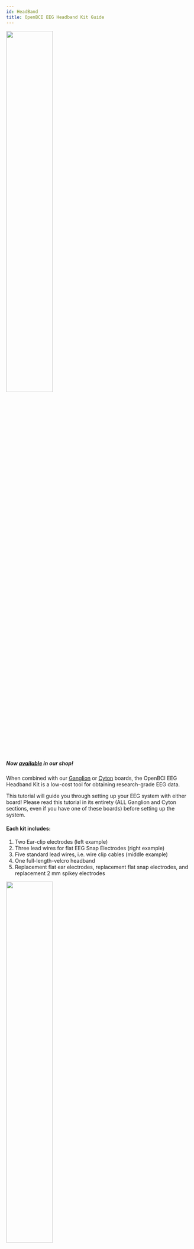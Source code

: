 ```yaml
---
id: HeadBand
title: OpenBCI EEG Headband Kit Guide
---
```

<img src="https://github.com/openbci-archive/Docs/blob/master/assets/headband-images/Headband_Front.JPG?raw=true" width="50%" />

##### Now [available](https://shop.openbci.com/collections/frontpage/products/openbci-eeg-headband-kit?variant=8120393760782) in our shop!

When combined with our [Ganglion](https://shop.openbci.com/collections/frontpage/products/ganglion-board) or [Cyton](https://shop.openbci.com/collections/frontpage/products/cyton-biosensing-board-8-channel?variant=38958638542) boards, the OpenBCI EEG Headband Kit is a low-cost tool for obtaining research-grade EEG data.

This tutorial will guide you through setting up your EEG system with either board! Please read this tutorial in its entirety (ALL Ganglion and Cyton sections, even if you have one of these boards) before setting up the system.

#### Each kit includes:

1.  Two Ear-clip electrodes (left example)
2.  Three lead wires for flat EEG Snap Electrodes (right example)
3.  Five standard lead wires, i.e. wire clip cables (middle example)
4.  One full-length-velcro headband
5.  Replacement flat ear electrodes, replacement flat snap electrodes, and replacement 2 mm spikey electrodes

<img src="https://github.com/openbci-archive/Docs/blob/master/assets/headband-images/Headband_Electrodes.png?raw=true" width="50%" />

All electrode wires end in a female header termination compatible with OpenBCI biosensing boards.

#### 10-20 Internationally Accepted EEG Node Placement

<img src="https://github.com/openbci-archive/Docs/blob/master/assets/headband-images/10-20%20Placement.jpg?raw=true" width="50%" />

The headband allows three frontal cortex measurements (F7, AF7, Fp1, Fpz, Fp2, AF8, F8) via the 3 lead wires with flat EEG electrodes. The five leads with spikey electrodes will allow measurement at the FT7/FT8, T7/T8, TP7/TP8, P7/P8, PO7/PO8, O1/O2, and Oz nodes, depending where you insert the spikey electrodes. In total, this kit comes with EIGHT electrode leads.

To attach the spikey electrodes to the standard lead wires:

1.  Place spikey electrode spikes down on a table or hard surface.
2.  Insert electrode into desired headband location.
3.  Insert exposed metal into the groove of the electrode.
4.  Gently press down on the plastic part of the electrode wire to **snap** the electrode into place.

To remove spikey electrodes from the lead wires:

1.  Using your thumb, press on the electrode while slightly bending the electrode holder.
2.  If that doesn't work, try using precision pliers. Carefully clamp the plastic end of the lead wire. _Using excessive force may break the plastic around the end of the lead wire._
3.  Carefully bend the electrode holder with pliers while pressing the electrode and it should pop out.

## Headband-Ganglion Tutorial

<img src="https://github.com/openbci-archive/Docs/blob/master/assets/headband-images/Headband_Ganglion_Front.JPG?raw=true" width="50%" />

The Ganglion board supports four channels of EEG/EMG/EEG input and can stream data over [bluetooth](03Ganglion/08-Ganglion_Data_Format.md) or [wifi](../../GettingStarted/01-Boards/03-Wifi_Getting_Started_Guide.md). In this tutorial we will show you how to obtain two frontal lobe measurements and two temporal lobe measurements using the four channels of the Ganglion and stream the data over bluetooth!

<img src="https://github.com/openbci-archive/Docs/blob/master/assets/headband-images/Ganglion.JPG?raw=true" width="50%" />

#### Battery

All OpenBCI boards ship with a free 2-pin standard JST compatible 4-AA battery holder. For the best user experience, we recommend purchasing the LiPo battery and charger linked below.

1.  [Lithium ion battery](https://www.adafruit.com/product/1578) and
2.  [USB charger](https://www.adafruit.com/product/1304)

We recommend this battery for its long battery life, compact size, and compatibility with all OpenBCI boards.

#### Hardware

Your Ganglion may have shipped with orange protective cellophane over switches sw1 - sw4. Once you've peeled the protective layer off, and flipped the switches to **down** position, they should look like the image below. Because we are using the Ganglion to obtain EEG, this step is IMPORTANT.

<img src="https://github.com/openbci-archive/Docs/blob/master/assets/headband-images/Ganglion_Switch.JPG?raw=true" width="50%" />

See the [Ganglion Hardware page](03Ganglion/02-Ganglion.md#inverting-input-select-switches) for a detailed explanation of why we flip the four channel switches to **down**.

<img src="https://github.com/openbci-archive/Docs/blob/master/assets/headband-images/Ganglion_Headband_Pins.JPG?raw=true" width="50%" />

**Steps**

1.  Connect one earclip electrode to the top D_G (driven ground) pin, as shown above.
2.  Connect the second earclip electrode to the top REF pin, as shown above.
3.  Connect the female terminations of the two flat snap electrodes and two spikey electrodes to top pins 1-4, shown above. (The order of pin connections is up to user preference.)
4.  Place the velcro headband between the clip end of a colored cable and a spikey electrode, making sure to align with the hole in the headband, then snap the spikey electrode into the clip
5.  Place the velcro headband between the flap snap electrode and the snap end of a colored cable, making sure to align with the hole in the headband, then snap the electrode into place.

| GUI Channel | Electrode | Ganglion Board Pin | Electrode Type |
| ----------- | --------- | ------------------ | -------------- |
| 1           | Fp1       | Top +1 pin         | Flat snap      |
| 2           | Fp2       | Top +2 pin         | Flat snap      |
| 3           | TP7       | Top +3 pin         | Spikey         |
| 4           | TP8       | Top +4 pin         | Spikey         |
| -           | A1        | Top D_G pin        | Ear clip       |
| -           | A2        | Top REF pin        | Ear clip       |

**Assembling the Headband**

The placement of nodes on the headband is best represented in the following image:

<img src="https://github.com/openbci-archive/Docs/blob/master/assets/headband-images/EEG%20Nodes_Updated_Ganglion.png?raw=true" width="50%" />

In this diagram, the red circles represent areas where flat electrodes can be placed, and the blue circles represent areas where spiky electrodes can be placed. This placement is ultimately up to you, and the areas that you wish to record. However, a general suggestion for standard electrode placement is outlined in yellow.

To attach the electrodes to the headband:

1.  Place the wire head on the rough side of the velcro
2.  Place the electrode on the soft side of the velcro
3.  Snap the two pieces together, with the velcro in between, to secure them.

The spikey electrodes are particularly difficult to insert. To attach them to the headband:

1.  Loop the metal wire part of the connector around the neck of the electrode
2.  Press down the plastic part to snap it into place around the neck of the electrode

<img src="https://github.com/openbci-archive/Docs/blob/master/assets/headband-images/Spikey%20Electrode%202.jpeg?raw=true" width="30%" />
<img src="https://github.com/openbci-archive/Docs/blob/master/assets/headband-images/Spikey%20Electrode%201.jpeg?raw=true" width="30%" />

Note that removal of electrodes takes place in the reverse order of these steps.

#### OpenBCI Software

Now that you've finished with the hardware set-up, the next step is to set up the GUI! Follow the GUI [tutorial](GettingStarted/01-Boards/02-Ganglion_Getting_Started_Guide.md#download-install-run-the-openbci-gui) to prepare your computer to communicate with your Ganglion.

Once you've downloaded the GUI zip file per tutorial instructions, fire up the GUI [as shown in this YouTube video!](http://www.youtube.com/watch?v=NAM6eOA4a8Y)

<img src="https://github.com/openbci-archive/Docs/blob/master/assets/images/headband_gui_ganglion.jpeg?raw=true" width="50%" />

Notice the sharp peak-trough-peak wave behavior in the upper left time series window of the GUI. The first peak corresponds with the initiation of an eye blink, the trough immediately after shows a dip in alpha brain waves that syncs to the eye's closing for a fraction of a second! The peak immediately **after** the trough corresponds to the brain signals to the eyelid to reopen, thus concluding the blink cycle.

The band power window in the lower right of the GUI shows the relative strengths of the user's alpha, beta, gamma, delta, and theta brain waves. The GUI and Ganglion work together to separate and categorize brain waves based on characteristics like frequency and amplitude.

<img src="https://github.com/openbci-archive/Docs/blob/master/assets/headband-images/GUI_Ganglion.png?raw=true" width="70%" />

In the picture above, you can see the Ganglion Signal window in the lower left of the GUI. This widget helps users establish a quality connection for each electrode. For most bioelectrical measurements, you want the skin-electrode contact surface impedance to be low. Two of the four channels show lower impedance (these happen to be the flat snap electrodes that are touching the skin over the frontal cortex). This connection must be good, hence the green light to the left of the impedance value. If the impedance light in the GUI is red, you can improve the connection by making sure the electrodes are secured against the skin and making good contact. You may find it helpful to add a little [electrode paste](https://shop.openbci.com/collections/frontpage/products/ten20-conductive-paste-2oz-jars?variant=31373533198) to boost conductivity of the Ag-AgCl coating on the electrodes.

Another widget shown in the picture above is the Focus widget. When the alpha waves are (relatively) high and beta waves are low, the GUI translates this to a focused state. **The Focus Widget is temporarily deprecated until a more reliable Focus algorithm is implemented. If you would still like to use this widget, you can download and run [GUI v4.2.0](https://github.com/OpenBCI/OpenBCI_GUI/releases/tag/v4.2.0).**

## Headband-Cyton Tutorial

<img src="https://github.com/openbci-archive/Docs/blob/master/assets/headband-images/Headband_Cyton_Front.JPG?raw=true" width="50%" />

The Cyton board supports eight channels of EEG/EMG/EEG input and can stream data over [bluetooth](02Cyton/03-Cyton_Data_Format.md) or [wifi](../../GettingStarted/01-Boards/03-Wifi_Getting_Started_Guide.md). In this tutorial we will show you how to obtain three frontal lobe measurements and five temporal lobe measurements and stream the data over bluetooth!

#### Battery

All OpenBCI boards ship with a free 2-pin standard JST compatible 4-AA battery holder. For the best user experience, we recommend purchasing the LiPo battery and charger linked below.

1.  [Lithium ion battery](https://www.adafruit.com/product/1578) and
2.  [USB charger](https://www.adafruit.com/product/1304)

#### Hardware

<img src="https://github.com/openbci-archive/Docs/blob/master/assets/headband-images/Cyton_Headband_Pins.JPG?raw=true" width="50%" />

As shown above:

1.  Connect one earclip electrode to the bottom BIAS pin
2.  Connect the second earclip electrode to the bottom SRB pin
3.  Connect the female terminations of the three flat snap electrodes to bottom pins 1-3 (labeled N1P, N2P, and N3P). (The order of pin connections is up to user preference.)
4.  Connect the female terminations of up to five spikey electrodes to bottom pins 4-8 (labeled N4P through N8P). (The order of pin connections is up to user preference.)
5.  Place the velcro headband between the clip end of a colored cable and a spikey electrode, making sure to align with the hole in the headband, then snap the spikey electrode into the clip
6.  Place the velcro headband between the flap snap electrode and the snap end of a colored cable, making sure to align with the hole in the headband, then snap the electrode into place.

| GUI Channel | Electrode | Cyton Board Pin | Electrode Type |
| ----------- | --------- | --------------- | -------------- |
| 1           | Fp1       | Bottom N1P pin  | Flat snap      |
| 2           | Fp2       | Bottom N2P pin  | Flat snap      |
| 3           | Fpz       | Bottom N3P pin  | Flat snap      |
| 4           | TP7       | Bottom N4P pin  | Spikey         |
| 5           | TP8       | Bottom N5P pin  | Spikey         |
| 6           | P7        | Bottom N6P pin  | Spikey         |
| 7           | P8        | Bottom N7P pin  | Spikey         |
| 8           | Oz        | Bottom N8P pin  | Spikey         |
| -           | A1        | Bottom SRB pin  | Ear clip       |
| -           | A2        | Bottom BIAS pin | Ear clip       |

**Assembling the Headband**

The placement of nodes on the headband is best represented in the following image:
<img src="https://github.com/openbci-archive/Docs/blob/master/assets/headband-images/EEG%20Nodes_Updated_Cyton.png?raw=true" width="50%" />

In this diagram, the red circles represent areas where flat electrodes can be placed, and the blue circles represent areas where spiky electrodes can be placed. This placement is ultimately up to you, and the areas that you wish to record. However, a general suggestion for standard electrode placement is outlined in yellow.

To attach the electrodes to the headband:

1.  Place the wire head on the rough side of the velcro
2.  Place the electrode on the soft side of the velcro
3.  Snap the two pieces together, with the velcro in between, to secure them.

The spikey electrodes are particularly difficult to insert. To attach them to the headband:

1.  Loop the metal wire part of the connector around the neck of the electrode
2.  Press down the plastic part to snap it into place around the neck of the electrode

<img src="https://github.com/openbci-archive/Docs/blob/master/assets/headband-images/Spikey%20Electrode%202.jpeg?raw=true" width="30%" />
<img src="https://github.com/openbci-archive/Docs/blob/master/assets/headband-images/Spikey%20Electrode%201.jpeg?raw=true" width="30%" />

Note that removal of electrodes takes place in the reverse order of these steps.

#### OpenBCI Software

Now that you've finished with the hardware set-up, the next step is to set up the GUI! Follow the GUI [tutorial](06Software/01-OpenBCISoftware/01-OpenBCI_GUI.md) to prepare your computer to communicate with your Cyton.

Once you've installed the GUI by following the tutorial, fire it up [as shown in this YouTube video!](http://www.youtube.com/watch?v=XktF8OhHH4A)

<img src="https://github.com/openbci-archive/Docs/blob/master/assets/images/headband_gui_cyton.jpeg?raw=true" width="50%" />

Play around with the vertical scale, filter, frequency range to see the effect on the raw data. The following screenshot shows an example of what your live-streamed brain data might look like.

<img src="https://github.com/openbci-archive/Docs/blob/master/assets/headband-images/GUI_Cyton_B.png?raw=true" width="70%" />

For more details on the various GUI functions, scroll up to the OpenBCI Software section of the Headband-Ganglion Tutorial above.

For cool project ideas, head over to the [**Example Projects**](https://docs.openbci.com/docs/07Examples/ExamplesLanding) Directory!

**Use Cases for OpenBCI GUI**

-   OpenBCI device owners want to visualize their brainwaves!
-   Many of the researchers, hackers and students alike who purchase OpenBCI devices want to use them to acquire data as soon as their device arrives.
-   Users use macOS, Windows and Linux to acquire data
-   Users want to filter incoming data in real time
-   Users want to make their own experiments to test their awesome theories or duplicate state of the art research at home!
-   Users struggle to get prerequisites properly installed to get data on their own from OpenBCI Cyton and Ganglion.
-   Users want to stream data into their own custom applications such as MATLAB.

**What You Can Do with OpenBCI GUI and Software Stack**

-   Visualize data from every OpenBCI device: Ganglion, Cyton, Cyton with Daisy, and the WiFi Shield
-   Playback files using GUI
-   Run as a native application on macOS, Windows, and Linux.
-   Apply filters and other data processing tools to quickly clean raw data in real time
-   Use the GUI as a networking system to move data out of GUI into other apps over UDP, OSC, LSL, and Serial.
-   Send data to [MATLAB](06Software/02-CompatibleThirdPartySoftware/01-Matlab.md), Neuropype (using LSL), and other [third-party softwares.](06Software/00-SoftwareLanding.md)
-   Analyze data with [Python and Brainflow](11ForDevelopers/01-SoftwareDevelopment.md#brainflow---python)
-   [Create a widget framework](06Software/01-OpenBCISoftware/02_GUI_Widget_Guide.md#custom-widget) that allows users to create their own experiments.
-   Output data into a saved file for later offline processing.
-   [Customize the layout](06Software/01-OpenBCISoftware/01-OpenBCI_GUI.md#customize-your-layout), change the gain, toggle on/off, check impedance of individual channels of the CytonDaisy board (or any connected OpenBCI board) directly in the GUI!
-   Access built-in widgets such as Focus Widget, Band Power, Accelerometer, EEG Head Plot, and MUCH more

As always, don't hesitate to email us at [support@openbci.com](mailto:support@openbci.com) for assistance!

## Headband Tips and Signal Troubleshooting

-   Moisten	a	Q-Tip	in	rubbing	alcohol,	and	scrub	the	surface	of	the	head	directly	underneath	the	contact	point	for	each	electrode.	This	will	remove	oil/debris	from	the	skin,	resulting	in	a	better	signal.		Then	place	the	headband	on	the	head,	with	the	center	electrode in	the	center	of	the	forehead.	
-   The flat and snap electrodes can be used with [electrode gel.](https://shop.openbci.com/collections/frontpage/products/electrodegel) Inject electrode gel into the contact area using any standard small syringe. This will improve signal quality by lowering the skin-electrode impedance.
-   The electrodes can be difficult to remove from their cables. To release the spikey electrodes, press the side of your finger between the black plastic and the electrode. The black side will pop up and then you can pull it off. To put it back on, put the gold wire into the ridge on the neck of the electrode, and press down the black plastic side. To release the Ag/AgCl snap electrode, press down on the velcro and pull the snap off at an angle. 
-   We recommend using a thin, flat tool to remove the flat snap electrodes. Un-snap it with the help of a thin screwdriver or butter knife, being careful not to cut yourself.
-   having difficulty disconnecting the electrodes from the headband kit? Refer to the [video guide](https://youtu.be/PZaRhF4yZ1M).
